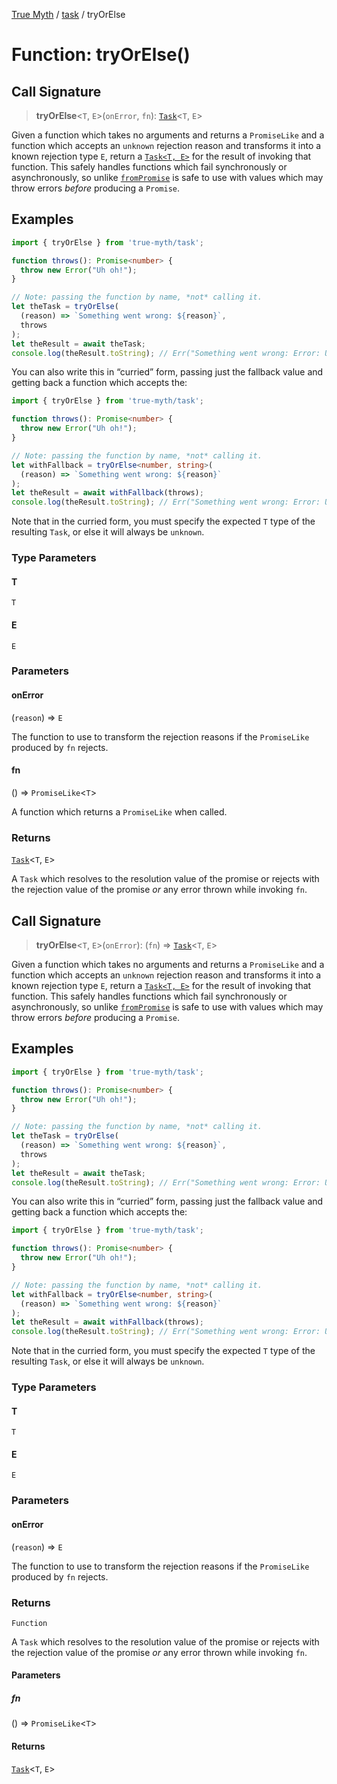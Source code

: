 [True Myth](../../index.md) / [task](../index.md) / tryOrElse

# Function: tryOrElse()

## Call Signature

> **tryOrElse**\<`T`, `E`\>(`onError`, `fn`): [`Task`](../classes/Task.md)\<`T`, `E`\>

Given a function which takes no arguments and returns a `PromiseLike` and a
function which accepts an `unknown` rejection reason and transforms it into a
known rejection type `E`, return a [`Task<T, E>`](../classes/Task.md) for the result
of invoking that function. This safely handles functions which fail
synchronously or asynchronously, so unlike [`fromPromise`](fromPromise.md) is safe to
use with values which may throw errors _before_ producing a `Promise`.

## Examples

```ts
import { tryOrElse } from 'true-myth/task';

function throws(): Promise<number> {
  throw new Error("Uh oh!");
}

// Note: passing the function by name, *not* calling it.
let theTask = tryOrElse(
  (reason) => `Something went wrong: ${reason}`,
  throws
);
let theResult = await theTask;
console.log(theResult.toString); // Err("Something went wrong: Error: Uh oh!")
```

You can also write this in “curried” form, passing just the fallback value and
getting back a function which accepts the:

```ts
import { tryOrElse } from 'true-myth/task';

function throws(): Promise<number> {
  throw new Error("Uh oh!");
}

// Note: passing the function by name, *not* calling it.
let withFallback = tryOrElse<number, string>(
  (reason) => `Something went wrong: ${reason}`
);
let theResult = await withFallback(throws);
console.log(theResult.toString); // Err("Something went wrong: Error: Uh oh!")
```

Note that in the curried form, you must specify the expected `T` type of the
resulting `Task`, or else it will always be `unknown`.

### Type Parameters

#### T

`T`

#### E

`E`

### Parameters

#### onError

(`reason`) => `E`

The function to use to transform the rejection reasons if the
  `PromiseLike` produced by `fn` rejects.

#### fn

() => `PromiseLike`\<`T`\>

A function which returns a `PromiseLike` when called.

### Returns

[`Task`](../classes/Task.md)\<`T`, `E`\>

A `Task` which resolves to the resolution value of the promise or
  rejects with the rejection value of the promise *or* any error thrown while
  invoking `fn`.

## Call Signature

> **tryOrElse**\<`T`, `E`\>(`onError`): (`fn`) => [`Task`](../classes/Task.md)\<`T`, `E`\>

Given a function which takes no arguments and returns a `PromiseLike` and a
function which accepts an `unknown` rejection reason and transforms it into a
known rejection type `E`, return a [`Task<T, E>`](../classes/Task.md) for the result
of invoking that function. This safely handles functions which fail
synchronously or asynchronously, so unlike [`fromPromise`](fromPromise.md) is safe to
use with values which may throw errors _before_ producing a `Promise`.

## Examples

```ts
import { tryOrElse } from 'true-myth/task';

function throws(): Promise<number> {
  throw new Error("Uh oh!");
}

// Note: passing the function by name, *not* calling it.
let theTask = tryOrElse(
  (reason) => `Something went wrong: ${reason}`,
  throws
);
let theResult = await theTask;
console.log(theResult.toString); // Err("Something went wrong: Error: Uh oh!")
```

You can also write this in “curried” form, passing just the fallback value and
getting back a function which accepts the:

```ts
import { tryOrElse } from 'true-myth/task';

function throws(): Promise<number> {
  throw new Error("Uh oh!");
}

// Note: passing the function by name, *not* calling it.
let withFallback = tryOrElse<number, string>(
  (reason) => `Something went wrong: ${reason}`
);
let theResult = await withFallback(throws);
console.log(theResult.toString); // Err("Something went wrong: Error: Uh oh!")
```

Note that in the curried form, you must specify the expected `T` type of the
resulting `Task`, or else it will always be `unknown`.

### Type Parameters

#### T

`T`

#### E

`E`

### Parameters

#### onError

(`reason`) => `E`

The function to use to transform the rejection reasons if the
  `PromiseLike` produced by `fn` rejects.

### Returns

`Function`

A `Task` which resolves to the resolution value of the promise or
  rejects with the rejection value of the promise *or* any error thrown while
  invoking `fn`.

#### Parameters

##### fn

() => `PromiseLike`\<`T`\>

#### Returns

[`Task`](../classes/Task.md)\<`T`, `E`\>
